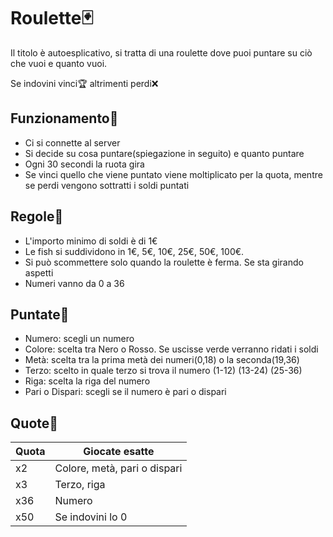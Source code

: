 # Roulette:black_joker:
Il titolo è autoesplicativo, si tratta di una roulette dove puoi puntare su ciò che vuoi e quanto vuoi.

Se indovini vinci:trophy: altrimenti perdi:x:

 ## Funzionamento:paperclip:
 - Ci si connette al server 
 - Si decide su cosa puntare(spiegazione in seguito) e quanto puntare
 - Ogni 30 secondi la ruota gira 
 - Se vinci quello che viene puntato viene moltiplicato per la quota, mentre se perdi vengono sottratti i soldi puntati
 
 ## Regole:book:
 - L'importo minimo di soldi è di 1€
 - Le fish si suddividono in 1€, 5€, 10€, 25€, 50€, 100€.
 - Si può scommettere solo quando la roulette è ferma. Se sta girando aspetti
 - Numeri vanno da 0 a 36

 ##  Puntate:slot_machine:
 - Numero: scegli un numero
 - Colore: scelta tra Nero o Rosso. Se uscisse verde verranno ridati i soldi
 - Metà: scelta tra la prima metà dei numeri(0,18) o la seconda(19,36)
 - Terzo: scelto in quale terzo si trova il numero (1-12) (13-24) (25-36)
 - Riga: scelta la riga del numero
 - Pari o Dispari: scegli se il numero è pari o dispari
 
 ##  Quote:money_with_wings:
| Quota     | Giocate esatte                                              |
| --------- | ----------------------------------------------------------- |
| x2        | Colore, metà, pari o dispari                                |
| x3        | Terzo, riga                                                 |
| x36       | Numero                                                      |
| x50       | Se indovini lo 0                                            |
